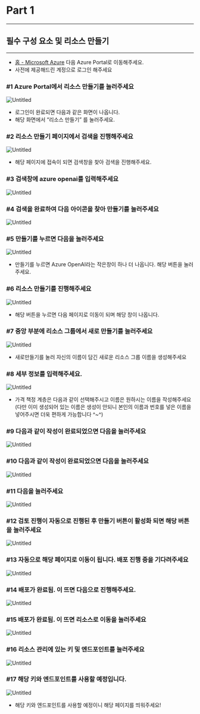 # Part 1

---

## **필수 구성 요소 및 리소스 만들기**

---

- [홈 - Microsoft Azure](https://portal.azure.com/#home) 다음 Azure Portal로 이동해주세요.
- 사전에 제공해드린 계정으로 로그인 해주세요

### #1 Azure Portal에서 리소스 만들기를 눌러주세요

![Untitled](Part%201%204cdfe31af0a34df2ad5fb37f79ed7da8/Untitled.png)

- 로그인이 완료되면 다음과 같은 화면이 나옵니다.
- 해당 화면에서 “리소스 만들기” 를 눌러주세요.

### #2 리소스 만들기 페이지에서 검색을 진행해주세요

![Untitled](Part%201%204cdfe31af0a34df2ad5fb37f79ed7da8/Untitled%201.png)

- 해당 페이지에 접속이 되면 검색창을 찾아 검색을 진행해주세요.

### #3 검색창에 azure openai를 입력해주세요

![Untitled](Part%201%204cdfe31af0a34df2ad5fb37f79ed7da8/Untitled%202.png)

### #4 검색을 완료하여 다음 아이콘을 찾아 만들기를 눌러주세요

![Untitled](Part%201%204cdfe31af0a34df2ad5fb37f79ed7da8/Untitled%203.png)

### #5 만들기를 누르면 다음을 눌러주세요

![Untitled](Part%201%204cdfe31af0a34df2ad5fb37f79ed7da8/Untitled%204.png)

- 만들기를 누르면 Azure OpenAI라는 작은창이 하나 더 나옵니다. 해당 버튼을 눌러주세요.

### #6 리소스 만들기를 진행해주세요

![Untitled](Part%201%204cdfe31af0a34df2ad5fb37f79ed7da8/Untitled%205.png)

- 해당 버튼을 누르면 다음 페이지로 이동이 되며 해당 창이 나옵니다.

### #7 중앙 부분에 리소스 그룹에서 새로 만들기를 눌러주세요

![Untitled](Part%201%204cdfe31af0a34df2ad5fb37f79ed7da8/Untitled%206.png)

- 새로만들기를 눌러 자신의 이름이 담긴 새로운 리소스 그룹 이름을 생성해주세요

### #8 세부 정보를 입력해주세요.

![Untitled](Part%201%204cdfe31af0a34df2ad5fb37f79ed7da8/Untitled%207.png)

- 가격 책정 계층은 다음과 같이 선택해주시고 이름은 원하시는 이름을 작성해주세요(다만 이미 생성되어 있는 이름은 생성이 안되니 본인의 이름과 번호를 넣은 이름을 넣어주시면 더욱 편하게 가능합니다 ^~^)

### #9 다음과 같이 작성이 완료되었으면 다음을 눌러주세요

![Untitled](Part%201%204cdfe31af0a34df2ad5fb37f79ed7da8/Untitled%208.png)

### #10 다음과 같이 작성이 완료되었으면 다음을 눌러주세요

![Untitled](Part%201%204cdfe31af0a34df2ad5fb37f79ed7da8/Untitled%209.png)

### #11 다음을 눌러주세요

![Untitled](Part%201%204cdfe31af0a34df2ad5fb37f79ed7da8/Untitled%2010.png)

### #12 검토 진행이 자동으로 진행된 후 만들기 버튼이 활성화 되면 해당 버튼을 눌러주세요

![Untitled](Part%201%204cdfe31af0a34df2ad5fb37f79ed7da8/Untitled%2011.png)

### #13 자동으로 해당 페이지로 이동이 됩니다. 배포 진행 중을 기다려주세요

![Untitled](Part%201%204cdfe31af0a34df2ad5fb37f79ed7da8/Untitled%2012.png)

### #14 배포가 완료됨. 이 뜨면 다음으로 진행해주세요.

![Untitled](Part%201%204cdfe31af0a34df2ad5fb37f79ed7da8/Untitled%2013.png)

### #15 배포가 완료됨. 이 뜨면 리소스로 이동을 눌러주세요

![Untitled](Part%201%204cdfe31af0a34df2ad5fb37f79ed7da8/Untitled%2014.png)

### #16 리소스 관리에 있는 키 및 엔드포인트를 눌러주세요

![Untitled](Part%201%204cdfe31af0a34df2ad5fb37f79ed7da8/Untitled%2015.png)

### #17 해당 키와 엔드포인트를 사용할 예정입니다.

![Untitled](Part%201%204cdfe31af0a34df2ad5fb37f79ed7da8/Untitled%2016.png)

- 해당 키와 엔드포인트를 사용할 예정이니 해당 페이지를 띄워주세요!